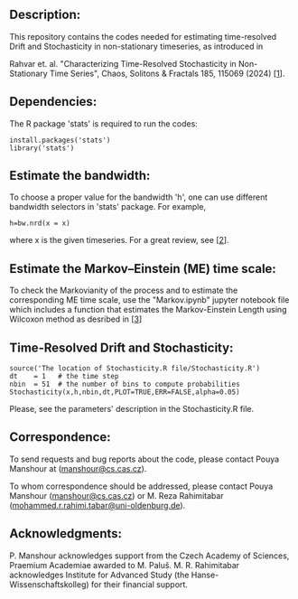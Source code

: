 ## Description:


This repository contains the codes needed for estimating time-resolved Drift and Stochasticity in non-stationary timeseries, as introduced in 

Rahvar et. al. "Characterizing Time-Resolved Stochasticity in Non-Stationary Time Series", Chaos, Solitons & Fractals 185, 115069 (2024) [[1]].

## Dependencies:

The R package 'stats' is required to run the codes:

    install.packages('stats')
    library('stats')


## Estimate the bandwidth: 
To choose a proper value for the bandwidth 'h', one can use different bandwidth selectors in 'stats' package.
For example,
    
    h=bw.nrd(x = x)

where x is the given timeseries. For a great review, see [[2]].


## Estimate the Markov–Einstein (ME) time scale: 
To check the Markovianity of the process and to estimate the corresponding ME time scale, use the "Markov.ipynb" jupyter notebook file which includes a function that estimates the Markov-Einstein Length using Wilcoxon method as desribed in [[3]]


## Time-Resolved Drift and Stochasticity: 

    source('The location of Stochasticity.R file/Stochasticity.R')
    dt    = 1   # the time step
    nbin  = 51  # the number of bins to compute probabilities
    Stochasticity(x,h,nbin,dt,PLOT=TRUE,ERR=FALSE,alpha=0.05)

Please, see the parameters' description in the Stochasticity.R file.

## Correspondence:
To send requests and bug reports about the code, please contact 
    Pouya Manshour at (manshour@cs.cas.cz).

To whom correspondence should be addressed, please contact 
    Pouya Manshour (manshour@cs.cas.cz) 
    or 
    M. Reza Rahimitabar (mohammed.r.rahimi.tabar@uni-oldenburg.de).


## Acknowledgments:
P. Manshour acknowledges support from the Czech Academy of Sciences, Praemium Academiae awarded to M. Paluš. M. R. Rahimitabar acknowledges Institute for Advanced Study (the Hanse-Wissenschaftskolleg) for their financial support.


[1]: https://doi.org/10.1016/j.chaos.2024.115069
[2]: https://bookdown.org/egarpor/NP-UC3M/kde-i-bwd.html
[3]: https://doi.org/10.1103/PhysRevE.83.046319

